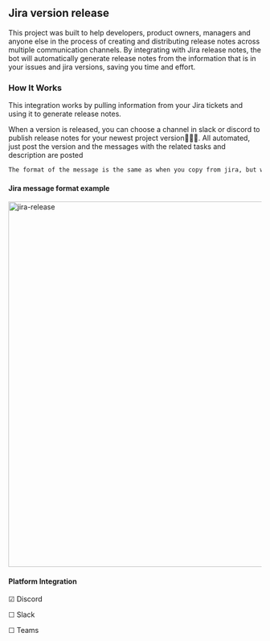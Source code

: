 ## Jira version release

This project was built to help developers, product owners, managers and anyone else in the process of creating and distributing release notes across multiple communication channels. By integrating with Jira release notes, the bot will automatically generate release notes from the information that is in your issues and jira versions, saving you time and effort.

### How It Works
This integration works by pulling information from your Jira tickets and using it to generate release notes.

When a version is released, you can choose a channel in slack or discord to publish release notes for your newest project version🥳🎉🎊. All automated, just post the version and the messages with the related tasks and description are posted

```txt
The format of the message is the same as when you copy from jira, but with an added version description at the top
```
#### Jira message format example
<img width="726" alt="jira-release" src="https://github.com/Luisgustavom1/jira-version-release/assets/65229051/be7d2f18-5fb0-458a-ae68-97f80e8c6802">

#### Platform Integration

&#9745;  Discord

&#9744;  Slack

&#9744;  Teams
